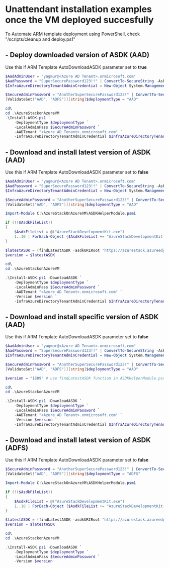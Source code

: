 
# Unattendant installation examples once the VM deployed succesfully

To Automate ARM template deployment using PowerShell, check "/scripts/cleanup and deploy.ps1"

## - Deploy downloaded version of ASDK (AAD)

Use this if ARM Template AutoDownloadASDK parameter set to **true**

```powershell
$AadAdminUser = "yagmur@<Azure AD Tenant>.onmicrosoft.com"
$AadPassword = "SuperSecurePassword123!!" | ConvertTo-SecureString -AsPlainText -Force
$InfraAzureDirectoryTenantAdminCredential = New-Object System.Management.Automation.PSCredential ($AadAdminUser, $AadPassword)

$SecureAdminPassword = "AnotherSuperSecurePassword123!" | ConvertTo-SecureString -AsPlainText -Force
[ValidateSet("AAD", "ADFS")][string]$deploymentType = "AAD"

cd\
cd .\AzureStackonAzureVM
.\Install-ASDK.ps1 `
    -DeploymentType $deploymentType `
    -LocalAdminPass $SecureAdminPassword `
    -AADTenant "<Azure AD Tenant>.onmicrosoft.com" `
    -InfraAzureDirectoryTenantAdminCredential $InfraAzureDirectoryTenantAdminCredential
```

## - Download and install latest version of ASDK (AAD)

Use this if ARM Template AutoDownloadASDK parameter set to **false**

```powershell
$AadAdminUser = "yagmur@<Azure AD Tenant>.onmicrosoft.com"
$AadPassword = "SuperSecurePassword123!!" | ConvertTo-SecureString -AsPlainText -Force
$InfraAzureDirectoryTenantAdminCredential = New-Object System.Management.Automation.PSCredential ($AadAdminUser, $AadPassword)

$SecureAdminPassword = "AnotherSuperSecurePassword123!" | ConvertTo-SecureString -AsPlainText -Force
[ValidateSet("AAD", "ADFS")][string]$deploymentType = "AAD"

Import-Module C:\AzureStackOnAzureVM\ASDKHelperModule.psm1

if (!($AsdkFileList))
{
    $AsdkFileList = @("AzureStackDevelopmentKit.exe")
    1..10 | ForEach-Object {$AsdkFileList += "AzureStackDevelopmentKit-$_" + ".bin"}
}

$latestASDK = (findLatestASDK -asdkURIRoot "https://azurestack.azureedge.net/asdk" -asdkFileList $AsdkFileList)[0]
$version = $latestASDK

cd\
cd .\AzureStackonAzureVM

.\Install-ASDK.ps1 -DownloadASDK `
    -DeploymentType $deploymentType `
    -LocalAdminPass $SecureAdminPassword `
    -AADTenant "<Azure AD Tenant>.onmicrosoft.com" `
    -Version $version `
    -InfraAzureDirectoryTenantAdminCredential $InfraAzureDirectoryTenantAdminCredential

```

## - Download and install specific version of ASDK (AAD)

Use this if ARM Template AutoDownloadASDK parameter set to **false**

```powershell
$AadAdminUser = "yagmur@<Azure AD Tenant>.onmicrosoft.com"
$AadPassword = "SuperSecurePassword123!!" | ConvertTo-SecureString -AsPlainText -Force
$InfraAzureDirectoryTenantAdminCredential = New-Object System.Management.Automation.PSCredential ($AadAdminUser, $AadPassword)

$SecureAdminPassword = "AnotherSuperSecurePassword123!" | ConvertTo-SecureString -AsPlainText -Force
[ValidateSet("AAD", "ADFS")][string]$deploymentType = "AAD"

$version = "1809" # use findLatestASDK function in ASDKHelperModule.psm1 module to find list of available versions.

cd\
cd .\AzureStackonAzureVM

.\Install-ASDK.ps1 -DownloadASDK `
    -DeploymentType $deploymentType `
    -LocalAdminPass $SecureAdminPassword `
    -AADTenant "<Azure AD Tenant>.onmicrosoft.com" `
    -Version $version `
    -InfraAzureDirectoryTenantAdminCredential $InfraAzureDirectoryTenantAdminCredential

```

## - Download and install latest version of ASDK (ADFS)

Use this if ARM Template AutoDownloadASDK parameter set to **false**

```powershell
$SecureAdminPassword = "AnotherSuperSecurePassword123!" | ConvertTo-SecureString -AsPlainText -Force
[ValidateSet("AAD", "ADFS")][string]$deploymentType = "ADFS"

Import-Module C:\AzureStackOnAzureVM\ASDKHelperModule.psm1

if (!($AsdkFileList))
{
    $AsdkFileList = @("AzureStackDevelopmentKit.exe")
    1..10 | ForEach-Object {$AsdkFileList += "AzureStackDevelopmentKit-$_" + ".bin"}
}

$latestASDK = (findLatestASDK -asdkURIRoot "https://azurestack.azureedge.net/asdk" -asdkFileList $AsdkFileList)[0]
$version = $latestASDK

cd\
cd .\AzureStackonAzureVM

.\Install-ASDK.ps1 -DownloadASDK `
    -DeploymentType $deploymentType `
    -LocalAdminPass $SecureAdminPassword `
    -Version $version
```